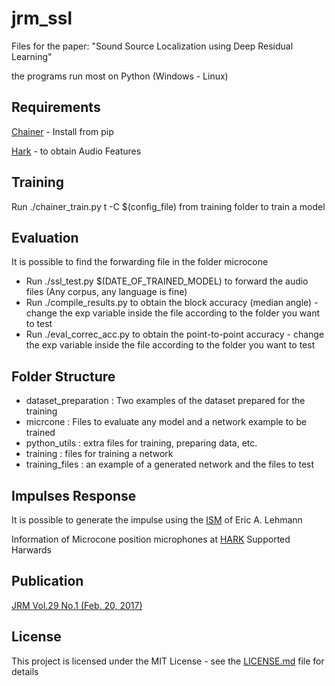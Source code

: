 # jrm_ssl

Files for the paper: "Sound Source Localization using Deep Residual Learning"

the programs run most on Python (Windows - Linux)

## Requirements

[Chainer](https://github.com/pfnet/chainer) - Install from pip

[Hark](http://www.hark.jp/) - to obtain Audio Features

## Training

Run ./chainer_train.py t -C $(config_file) from training folder to train a model

## Evaluation

It is possible to find the forwarding file in the folder microcone 

- Run ./ssl_test.py $(DATE_OF_TRAINED_MODEL) to forward the audio files (Any corpus, any language is fine)
- Run ./compile_results.py to obtain the block accuracy (median angle) - change the exp variable inside the
file according to the folder you want to test
- Run ./eval_correc_acc.py to obtain the point-to-point accuracy  - change the exp variable inside the
file according to the folder you want to test

## Folder Structure

- dataset_preparation : Two examples of the dataset prepared for the training
- micrcone : Files to evaluate any model and a network example to be trained
- python_utils : extra files for training, preparing data, etc.
- training : files for training a network
- training_files : an example of a generated network and the files to test

## Impulses Response

It is possible to generate the impulse using the [ISM](http://www.eric-lehmann.com/) of Eric A. Lehmann

Information of Microcone position microphones at [HARK](http://www.hark.jp/) Supported Harwards

## Publication

[JRM Vol.29 No.1 (Feb. 20, 2017)](https://www.fujipress.jp/jrm/rb/)

## License

This project is licensed under the MIT License - see the [LICENSE.md](LICENSE.md) file for details
